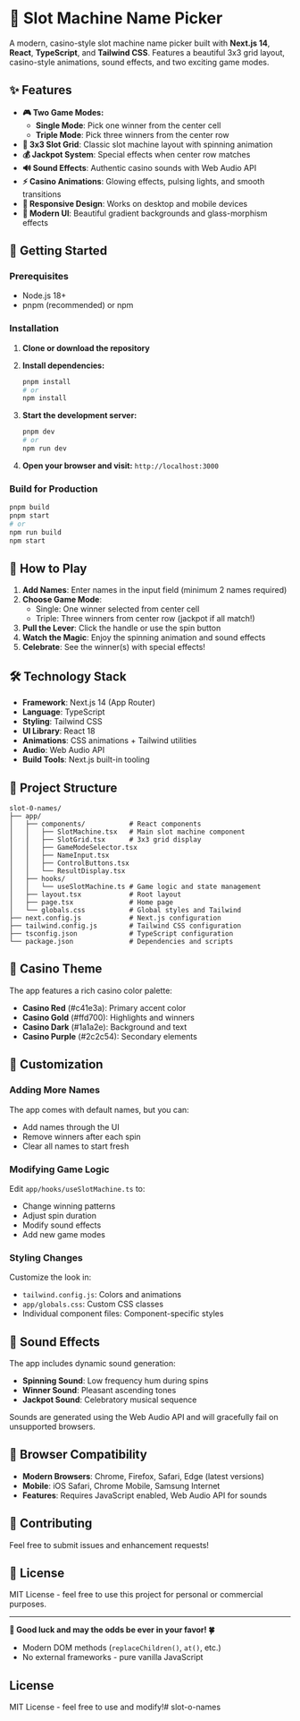 # 🎰 Slot Machine Name Picker

A modern, casino-style slot machine name picker built with **Next.js 14**, **React**, **TypeScript**, and **Tailwind CSS**. Features a beautiful 3x3 grid layout, casino-style animations, sound effects, and two exciting game modes.

## ✨ Features

- **🎮 Two Game Modes:**
  - **Single Mode**: Pick one winner from the center cell
  - **Triple Mode**: Pick three winners from the center row
- **🎰 3x3 Slot Grid**: Classic slot machine layout with spinning animation
- **💰 Jackpot System**: Special effects when center row matches
- **🔊 Sound Effects**: Authentic casino sounds with Web Audio API
- **⚡ Casino Animations**: Glowing effects, pulsing lights, and smooth transitions
- **📱 Responsive Design**: Works on desktop and mobile devices
- **🎨 Modern UI**: Beautiful gradient backgrounds and glass-morphism effects

## 🚀 Getting Started

### Prerequisites

- Node.js 18+ 
- pnpm (recommended) or npm

### Installation

1. **Clone or download the repository**
2. **Install dependencies:**
   ```bash
   pnpm install
   # or
   npm install
   ```

3. **Start the development server:**
   ```bash
   pnpm dev
   # or
   npm run dev
   ```

4. **Open your browser and visit:** `http://localhost:3000`

### Build for Production

```bash
pnpm build
pnpm start
# or
npm run build
npm start
```

## 🎯 How to Play

1. **Add Names**: Enter names in the input field (minimum 2 names required)
2. **Choose Game Mode**: 
   - Single: One winner selected from center cell
   - Triple: Three winners from center row (jackpot if all match!)
3. **Pull the Lever**: Click the handle or use the spin button
4. **Watch the Magic**: Enjoy the spinning animation and sound effects
5. **Celebrate**: See the winner(s) with special effects!

## 🛠️ Technology Stack

- **Framework**: Next.js 14 (App Router)
- **Language**: TypeScript
- **Styling**: Tailwind CSS
- **UI Library**: React 18
- **Animations**: CSS animations + Tailwind utilities
- **Audio**: Web Audio API
- **Build Tools**: Next.js built-in tooling

## 📁 Project Structure

```
slot-0-names/
├── app/
│   ├── components/           # React components
│   │   ├── SlotMachine.tsx   # Main slot machine component
│   │   ├── SlotGrid.tsx      # 3x3 grid display
│   │   ├── GameModeSelector.tsx
│   │   ├── NameInput.tsx
│   │   ├── ControlButtons.tsx
│   │   └── ResultDisplay.tsx
│   ├── hooks/
│   │   └── useSlotMachine.ts # Game logic and state management
│   ├── layout.tsx            # Root layout
│   ├── page.tsx              # Home page
│   └── globals.css           # Global styles and Tailwind
├── next.config.js            # Next.js configuration
├── tailwind.config.js        # Tailwind CSS configuration
├── tsconfig.json             # TypeScript configuration
└── package.json              # Dependencies and scripts
```

## 🎨 Casino Theme

The app features a rich casino color palette:
- **Casino Red** (#c41e3a): Primary accent color
- **Casino Gold** (#ffd700): Highlights and winners
- **Casino Dark** (#1a1a2e): Background and text
- **Casino Purple** (#2c2c54): Secondary elements

## 🔧 Customization

### Adding More Names
The app comes with default names, but you can:
- Add names through the UI
- Remove winners after each spin
- Clear all names to start fresh

### Modifying Game Logic
Edit `app/hooks/useSlotMachine.ts` to:
- Change winning patterns
- Adjust spin duration
- Modify sound effects
- Add new game modes

### Styling Changes
Customize the look in:
- `tailwind.config.js`: Colors and animations
- `app/globals.css`: Custom CSS classes
- Individual component files: Component-specific styles

## 🎵 Sound Effects

The app includes dynamic sound generation:
- **Spinning Sound**: Low frequency hum during spins
- **Winner Sound**: Pleasant ascending tones
- **Jackpot Sound**: Celebratory musical sequence

Sounds are generated using the Web Audio API and will gracefully fail on unsupported browsers.

## 📱 Browser Compatibility

- **Modern Browsers**: Chrome, Firefox, Safari, Edge (latest versions)
- **Mobile**: iOS Safari, Chrome Mobile, Samsung Internet
- **Features**: Requires JavaScript enabled, Web Audio API for sounds

## 🤝 Contributing

Feel free to submit issues and enhancement requests!

## 📄 License

MIT License - feel free to use this project for personal or commercial purposes.

---

**🎰 Good luck and may the odds be ever in your favor! 🍀**
- Modern DOM methods (`replaceChildren()`, `at()`, etc.)
- No external frameworks - pure vanilla JavaScript

## License

MIT License - feel free to use and modify!# slot-o-names
